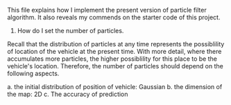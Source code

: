 This file explains how I implement the present version of particle filter algorithm. It also reveals my commends on the starter code of this project.

1. How do I set the number of particles.

Recall that the distribution of particles at any time represents the possiblility of location of the vehicle at the present time. With more detail, where there accumulates more particles, the higher possiblility for this place to be the vehicle's location. Therefore, the number of particles should depend on the following aspects.

  a. the initial distribution of position of vehicle: Gaussian 
  b. the dimension of the map: 2D
  c. The accuracy of prediction
